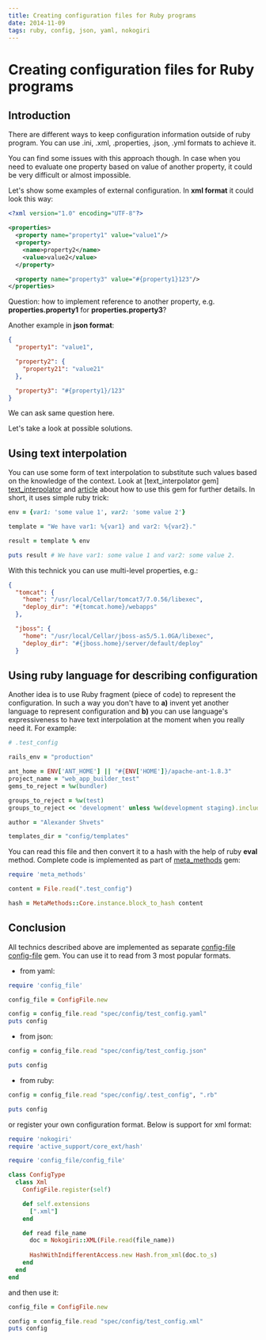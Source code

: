 ```yaml
---
title: Creating configuration files for Ruby programs
date: 2014-11-09
tags: ruby, config, json, yaml, nokogiri
---
```


# Creating configuration files for Ruby programs

## Introduction

There are different ways to keep configuration information outside of ruby program. You can use
.ini, .xml, .properties, .json, .yml formats to achieve it.

You can find some issues with this approach though. In case when you need to evaluate one property
based on value of another property, it could be very difficult or almost impossible.

Let's show some examples of external configuration. In **xml format** it could look this way:

```xml
<?xml version="1.0" encoding="UTF-8"?>

<properties>
  <property name="property1" value="value1"/>
  <property>
    <name>property2</name>
    <value>value2</value>
  </property>

  <property name="property3" value="#{property1}123"/>
</properties>
```

Question: how to implement reference to another property, e.g. **properties.property1** for **properties.property3**?

Another example in **json format**:

```json
{
  "property1": "value1",

  "property2": {
    "property21": "value21"
  },

  "property3": "#{property1}/123"
}
```

We can ask same question here.

Let's take a look at possible solutions.

## Using text interpolation

You can use some form of text interpolation to substitute such values based on the knowledge of the context. Look at [text_interpolator gem] [text_interpolator] and [article][text_interpolator_article] about how to use this gem  for further details. In short, it uses simple ruby trick:

```ruby
env = {var1: 'some value 1', var2: 'some value 2'}

template = "We have var1: %{var1} and var2: %{var2}."

result = template % env

puts result # We have var1: some value 1 and var2: some value 2.
```

With this technick you can use multi-level properties, e.g.:

```json
{
  "tomcat": {
    "home": "/usr/local/Cellar/tomcat7/7.0.56/libexec",
    "deploy_dir": "#{tomcat.home}/webapps"
  },

  "jboss": {
    "home": "/usr/local/Cellar/jboss-as5/5.1.0GA/libexec",
    "deploy_dir": "#{jboss.home}/server/default/deploy"
  }
```

## Using ruby language for describing configuration

Another idea is to use Ruby fragment (piece of code) to represent the configuration. In such a way you don't have to **a)** invent yet another language to represent configuration and **b)** you can use language's expressiveness to have text interpolation at the moment  when you really need it. For example:

```ruby
# .test_config

rails_env = "production"

ant_home = ENV['ANT_HOME'] || "#{ENV['HOME']}/apache-ant-1.8.3"
project_name = "web_app_builder_test"
gems_to_reject = %w(bundler)

groups_to_reject = %w(test)
groups_to_reject << 'development' unless %w(development staging).include? rails_env.to_sym

author = "Alexander Shvets"

templates_dir = "config/templates"
```

You can read this file and then convert it to a hash with the help of ruby **eval** method. Complete
code is implemented as part of [meta_methods][meta_methods] gem:

```ruby
require 'meta_methods'

content = File.read(".test_config")

hash = MetaMethods::Core.instance.block_to_hash content
```

## Conclusion

All technics described above are implemented as separate [config-file] [config-file] gem. You can use it to read from 3 most popular formats.

- from yaml:

```ruby
require 'config_file'

config_file = ConfigFile.new

config = config_file.read "spec/config/test_config.yaml"
puts config
```

- from json:

```ruby
config = config_file.read "spec/config/test_config.json"

puts config
```

- from ruby:

```ruby
config = config_file.read "spec/config/.test_config", ".rb"

puts config
```
or register your own configuration format. Below is support for xml format:

```ruby
require 'nokogiri'
require 'active_support/core_ext/hash'

require 'config_file/config_file'

class ConfigType
  class Xml
    ConfigFile.register(self)

    def self.extensions
      [".xml"]
    end

    def read file_name
      doc = Nokogiri::XML(File.read(file_name))
      
      HashWithIndifferentAccess.new Hash.from_xml(doc.to_s)
    end
  end
end
```
and then use it:

```ruby
config_file = ConfigFile.new

config = config_file.read "spec/config/test_config.xml"
puts config
```

[text_interpolator]: https://github.com/shvets/text-interpolator
[text_interpolator_article]: http://shvets.github.io/blog/2014/05/17/text_interpolator.html
[meta_methods]: https://github.com/shvets/meta_methods
[config-file]: https://github.com/shvets/config-file

